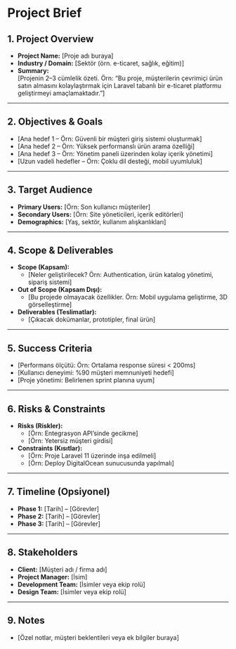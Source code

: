 # Project Brief

## 1. Project Overview
- **Project Name:** [Proje adı buraya]
- **Industry / Domain:** [Sektör (örn. e-ticaret, sağlık, eğitim)]
- **Summary:**  
  [Projenin 2–3 cümlelik özeti. Örn: “Bu proje, müşterilerin çevrimiçi ürün satın almasını kolaylaştırmak için Laravel tabanlı bir e-ticaret platformu geliştirmeyi amaçlamaktadır.”]

---

## 2. Objectives & Goals
- [Ana hedef 1 – Örn: Güvenli bir müşteri giriş sistemi oluşturmak]
- [Ana hedef 2 – Örn: Yüksek performanslı ürün arama özelliği]
- [Ana hedef 3 – Örn: Yönetim paneli üzerinden kolay içerik yönetimi]
- [Uzun vadeli hedefler – Örn: Çoklu dil desteği, mobil uyumluluk]

---

## 3. Target Audience
- **Primary Users:** [Örn: Son kullanıcı müşteriler]
- **Secondary Users:** [Örn: Site yöneticileri, içerik editörleri]
- **Demographics:** [Yaş, sektör, kullanım alışkanlıkları]

---

## 4. Scope & Deliverables
- **Scope (Kapsam):**
  - [Neler geliştirilecek? Örn: Authentication, ürün katalog yönetimi, sipariş sistemi]
- **Out of Scope (Kapsam Dışı):**
  - [Bu projede olmayacak özellikler. Örn: Mobil uygulama geliştirme, 3D görselleştirme]
- **Deliverables (Teslimatlar):**
  - [Çıkacak dokümanlar, prototipler, final ürün]

---

## 5. Success Criteria
- [Performans ölçütü: Örn: Ortalama response süresi < 200ms]
- [Kullanıcı deneyimi: %90 müşteri memnuniyeti hedefi]
- [Proje yönetimi: Belirlenen sprint planına uyum]

---

## 6. Risks & Constraints
- **Risks (Riskler):**
  - [Örn: Entegrasyon API’sinde gecikme]
  - [Örn: Yetersiz müşteri girdisi]
- **Constraints (Kısıtlar):**
  - [Örn: Proje Laravel 11 üzerinde inşa edilmeli]
  - [Örn: Deploy DigitalOcean sunucusunda yapılmalı]

---

## 7. Timeline (Opsiyonel)
- **Phase 1:** [Tarih] – [Görevler]
- **Phase 2:** [Tarih] – [Görevler]
- **Phase 3:** [Tarih] – [Görevler]

---

## 8. Stakeholders
- **Client:** [Müşteri adı / firma adı]
- **Project Manager:** [İsim]
- **Development Team:** [İsimler veya ekip rolü]
- **Design Team:** [İsimler veya ekip rolü]

---

## 9. Notes
- [Özel notlar, müşteri beklentileri veya ek bilgiler buraya]
